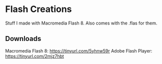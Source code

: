 # Flash Creations
Stuff I made with Macromedia Flash 8. Also comes with the .flas for them.

## Downloads
Macromedia Flash 8: https://tinyurl.com/5yhnw59r
Adobe Flash Player: https://tinyurl.com/2mjz7hbt
